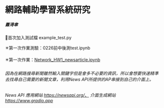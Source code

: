 # 網路輔助學習系統研究
##### 蕭淂聿 #####
  🔰首次加入測試檔 example_test.py
  
  ✴️第一次作業測驗：0226前中後測test.ipynb
  
  ✴️第一次作業：[Network_HW1_newsarticle.ipynb](https://github.com/PhelixDEYU/Network_Class_File/blob/main/Network_HW1_newsarticle.ipynb)
  
 ###### 因為在網路搜尋新聞雖然輸入關鍵字但是會多不必要的資訊，所以會想要快速精準去找尋自己需要的新聞文章，利用News API所提供的AP串接到自己的介面上。

  ###### News API 應用網站 https://newsapi.org/、 介面生成網站 https://www.gradio.app
